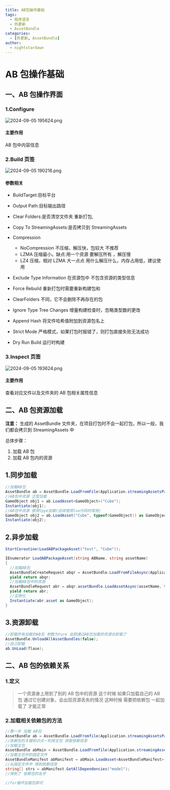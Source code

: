 ```yaml
---
title: AB包操作基础
tags:
  - 程序语言
  - 热更新
  - AssetBundle
categories:
  - [热更新, AssetBundle]
author:
  - nightstardawn
---
```


# AB 包操作基础

## 一、AB 包操作界面

### 1.Configure

![ 2024-09-05 195624.png](https://s2.loli.net/2024/09/05/zTBwmQAhEKRV743.png)

#### 主要作用

AB 包中内容信息

### 2.Build 页签

![ 2024-09-05 190216.png](https://s2.loli.net/2024/09/05/ZFCbkREGi15rQhd.png)

#### 参数相关

- BuildTarget:目标平台
- Output Path:目标输出路径
- Clear Folders:是否清空文件夹 重新打包,
- Copy To StreamingAssets:是否拷贝到 StreamingAssets
- Compression

  - NoCompression 不压缩，解压快，包较大 不推荐
  - LZMA 压缩最小。缺点:用一个资源 要解压所有 ，解压慢
  - LZ4 压缩，相对 LZMA 大一点点 用什么解压什么，内存占用低，建议使用

- Exclude Type Information 在资源包中 不包含资源的类型信息
- Force Rebuild 重新打包时需要重新构建包和
- ClearFolders 不同，它不会删除不再存在的包
- Ignore Type Tree Changes 增量构建检查时，忽略类型数的更改
- Append Hash 将文件哈希值附加到资源包名上
- Strict Mode 严格模式，如果打包时报错了，则打包直接失败无法成功
- Dry Run Build 运行时构建

### 3.Inspect 页签

![ 2024-09-05 193624.png](https://s2.loli.net/2024/09/05/caMtQREW657YyZG.png)

#### 主要作用

查看对应文件以及文件夹的 AB 包相关属性信息

## 二、AB 包资源加载

**注意：** 生成的 AssetBundle 文件夹，在项目打包时不会一起打包，所以一般，我们都会拷贝到 StreamingAssets 中

总体步骤：

1. 加载 AB 包
2. 加载 AB 包内的资源

## 1.同步加载

```cs
//加载AB包
AssetBundle ab = AssetBundle.LoadFromFile(Application.streamingAssetsPath + "/" + "test");
//AB包中资源 泛型加载
GameObject obj1 = ab.LoadAsset<GameObject>("Cube");
Instantiate(obj1);
//AB包中资源 使用tpye加载(后续使用lua代码时常用)
GameObject obj2 = ab.LoadAsset("Cube", typeof(GameObject)) as GameObject;
Instantiate(obj2);
```

## 2.异步加载

```cs
StartCoroutine(LoadABPackageAsset("test", "Cube"));

IEnumerator LoadABPackageAsset(string ABName, string assetName)
{
  //加载AB包
  AssetBundleCreateRequest abqr = AssetBundle.LoadFromFileAsync(Application.streamingAssetsPath + "/" + "test");
  yield return abqr;
  //加载AB包中的资源
  AssetBundleRequest abr = abqr.assetBundle.LoadAssetAsync(assetName, typeof(GameObject));
  yield return abr;
  //实例化
  Instantiate(abr.asset as GameObject);
}
```

## 3.资源卸载

```cs
//卸载所有加载的AB包 参数为ture 会把通过AB包加载的资源也卸载了
AssetBundle.UnloadAllAssetBundles(false);
//自己卸载
ab.UnLoad(flase);
```

## 二、AB 包的依赖关系

### 1.定义

> 一个资源身上用到了别的 AB 包中的资源 这个时候 如果只加载自己的 AB 包
> 通过它创建对象，会出现资源丢失的情况
> 这种时候 需要把依赖包 一起加载了 才能正常

### 2.加载相关依赖包的方法

```cs
//第一步 加载 AB包
AssetBundle ab = AssetBundle.LoadFromfile(Application.streamingAssetsPath + "/" + "model");
//依赖包的关键知识点一利用主包 获取依赖信息
//加载主包
AssetBundle abMain = AssetBundle.LoadFromfile(Application.streamingAssetsPath + "/" + "pc");
//加载主包中的固定文件
AssetBundleManifest abManifest = abMain.LoadAsset<AssetBundleManifest>("AssetBundleManifest");
//从固定文件中 得到依赖信息
string[] strs = abManifest.GetAllDependencies("model");
//得到了 依赖包的名字

//for循环加载包即可
```
